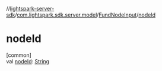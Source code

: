 //[lightspark-server-sdk](../../../index.md)/[com.lightspark.sdk.server.model](../index.md)/[FundNodeInput](index.md)/[nodeId](node-id.md)

# nodeId

[common]\
val [nodeId](node-id.md): [String](https://kotlinlang.org/api/latest/jvm/stdlib/kotlin/-string/index.html)
